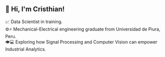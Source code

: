 ## 👋 Hi, I'm Cristhian!

📈 Data Scientist in training.</br>
⚙️⚡️ Mechanical-Electrical engineering graduate from Universidad de Piura, Peru.</br>
👁💻 Exploring how Signal Processing and Computer Vision can empower Industrial Analytics.</br>
